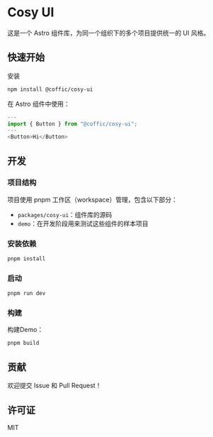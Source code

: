 # Cosy UI

这是一个 Astro 组件库，为同一个组织下的多个项目提供统一的 UI 风格。

## 快速开始

安装

```bash
npm install @coffic/cosy-ui
```

在 Astro 组件中使用：

```js
---
import { Button } from "@coffic/cosy-ui";
---
<Button>Hi</Button>
```

## 开发

### 项目结构

项目使用 pnpm 工作区（workspace）管理，包含以下部分：

- `packages/cosy-ui`：组件库的源码
- `demo`：在开发阶段用来测试这些组件的样本项目

### 安装依赖

```bash
pnpm install
```

### 启动

```bash
pnpm run dev
```

### 构建

构建Demo：

```bash
pnpm build
```

## 贡献

欢迎提交 Issue 和 Pull Request！

## 许可证

MIT
